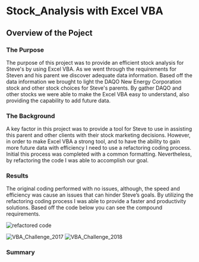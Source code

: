 # Stock_Analysis with Excel VBA

## Overview of the Poject 

### The Purpose 
The purpose of this project was to provide an efficient stock analysis for Steve's by using Excel VBA. As we went through the requirements for Steven and his parent we discover adequate data information. Based off the data information we brought to light the DAQO New Energy Corporation stock and other stock choices for Steve's parents. By gather DAQO and other stocks we were able to make the Excel VBA easy to understand, also providing the capability to add future data.

### The Background 
A key factor in this project was to provide a tool for Steve to use in assisting this parent and other clients with their stock marketing decisions. However, in order to make Excel VBA a strong tool, and to have the ability to gain more future data with efficiency I need to use a refactoring coding process. Initial this process was completed with a common formatting. Nevertheless, by refactoring the code I was able to accomplish our goal.

### Results
The original coding performed with no issues, although, the speed and efficiency was cause an issues that can hinder Steve’s goals. By utilizing the refactoring coding process I was able to provide a faster and productivity solutions. Based off the code below you can see the compound requirements.

![refactored code](https://user-images.githubusercontent.com/114452770/196295465-a607426d-0c3b-4fb3-a90a-d433eef577d8.PNG)

![VBA_Challenge_2017](https://user-images.githubusercontent.com/114452770/196294047-2ad65b86-cd63-4a7b-be20-03e69e6d9b73.PNG)
![VBA_Challenge_2018](https://user-images.githubusercontent.com/114452770/196294054-8bbbe39a-a2ef-4562-b4eb-e24e2c917b81.PNG)
### Summary

